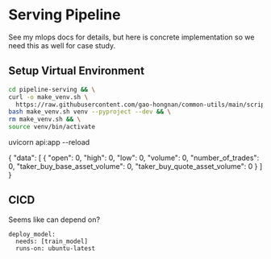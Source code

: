 # Serving Pipeline

See my mlops docs for details, but here is concrete implementation
so we need this as well for case study.

## Setup Virtual Environment

```bash
cd pipeline-serving && \
curl -o make_venv.sh \
  https://raw.githubusercontent.com/gao-hongnan/common-utils/main/scripts/devops/make_venv.sh && \
bash make_venv.sh venv --pyproject --dev && \
rm make_venv.sh && \
source venv/bin/activate
```

uvicorn api:app --reload

{
  "data": [
    {
      "open": 0,
      "high": 0,
      "low": 0,
      "volume": 0,
      "number_of_trades": 0,
      "taker_buy_base_asset_volume": 0,
      "taker_buy_quote_asset_volume": 0
    }
  ]
}

## CICD

Seems like can depend on?

```
deploy_model:
  needs: [train_model]
  runs-on: ubuntu-latest
```